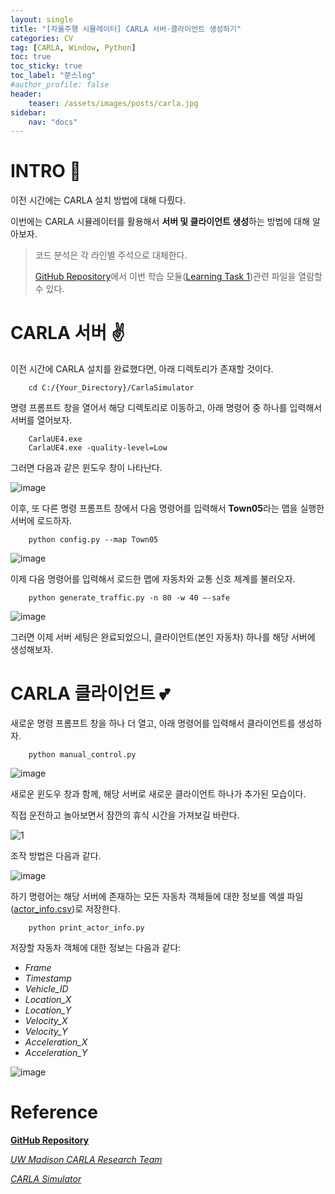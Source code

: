```yaml
---
layout: single
title: "[자율주행 시뮬레이터] CARLA 서버·클라이언트 생성하기"
categories: CV
tag: [CARLA, Window, Python]
toc: true
toc_sticky: true
toc_label: "쭌스log"
#author_profile: false
header:
    teaser: /assets/images/posts/carla.jpg
sidebar:
    nav: "docs"
---
```


# INTRO 🙌
이전 시간에는 CARLA 설치 방법에 대해 다뤘다.

이번에는 CARLA 시뮬레이터를 활용해서 **서버 및 클라이언트 생성**하는 방법에 대해 알아보자.

> 코드 분석은 각 라인별 주석으로 대체한다.
>
> [GitHub Repository](#reference)에서 이번 학습 모듈([Learning Task 1](https://github.com/hchoi256/carla-research-project/#1-vehicle-data-extraction-and-storage))관련 파일을 열람할 수 있다.

# CARLA 서버 ✌
이전 시간에 CARLA 설치를 완료했다면, 아래 디렉토리가 존재할 것이다.

        cd C:/{Your_Directory}/CarlaSimulator

명령 프롬프트 창을 열어서 해당 디렉토리로 이동하고, 아래 명령어 중 하나를 입력해서 서버를 열어보자.

        CarlaUE4.exe
        CarlaUE4.exe -quality-level=Low
 
그러면 다음과 같은 윈도우 창이 나타난다.

![image](https://user-images.githubusercontent.com/39285147/192646364-a5bffac2-71c6-48c5-b6c0-585cef5bdf78.png)

이후, 또 다른 명령 프롬프트 창에서 다음 명령어를 입력해서 **Town05**라는 맵을 실행한 서버에 로드하자.

        python config.py --map Town05

![image](https://user-images.githubusercontent.com/39285147/192646653-dc3d4ee9-52af-43f4-879e-e9762660aa3b.png)

이제 다음 명령어를 입력해서 로드한 맵에 자동차와 교통 신호 체계를 불러오자.

        python generate_traffic.py -n 80 -w 40 –-safe

![image](https://user-images.githubusercontent.com/39285147/192646718-38efd7c9-3701-4808-9170-3c77255740d5.png)

그러면 이제 서버 세팅은 완료되었으니, 클라이언트(본인 자동차) 하나를 해당 서버에 생성해보자.

# CARLA 클라이언트 💕

새로운 명령 프롬프트 창을 하나 더 열고, 아래 명령어를 입력해서 클라이언트를 생성하자.

        python manual_control.py

![image](https://user-images.githubusercontent.com/39285147/192646870-749915ba-1503-4702-8318-4a20f7a65174.png)

새로운 윈도우 창과 함께, 해당 서버로 새로운 클라이언트 하나가 추가된 모습이다.

직접 운전하고 놀아보면서 잠깐의 휴식 시간을 가져보길 바란다.

![1](https://user-images.githubusercontent.com/39285147/192648584-5f15bd5f-951c-4eb8-ae52-f89cd8fee232.gif)

조작 방법은 다음과 같다.

![image](https://user-images.githubusercontent.com/39285147/192649047-435343e3-f102-44d9-bb01-4d4da1969c0d.png)

하기 명령어는 해당 서버에 존재하는 모든 자동차 객체들에 대한 정보를 엑셀 파일([actor_info.csv](https://github.com/hchoi256/carla-research-project/files/9651367/actor_info.csv))로 저장한다.

        python print_actor_info.py

저장할 자동차 객체에 대한 정보는 다음과 같다: 
- *Frame*
- *Timestamp*
- *Vehicle_ID*
- *Location_X*
- *Location_Y* 
- *Velocity_X*
- *Velocity_Y*
- *Acceleration_X* 
- *Acceleration_Y*

![image](https://user-images.githubusercontent.com/39285147/192646962-923f0959-dab3-480c-8cb0-e53ae71b12ec.png)

# Reference
[**GitHub Repository**](https://github.com/hchoi256/carla-research-project)

[*UW Madison CARLA Research Team*](https://cavh.cee.wisc.edu/carla-simulation-project/)

[*CARLA Simulator*](https://carla.readthedocs.io/en/latest/)